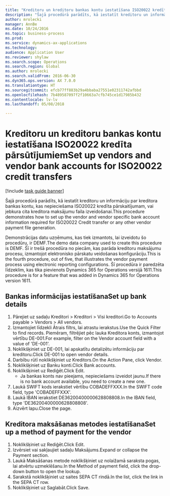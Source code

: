 ```yaml
--- 
title: "Kreditoru un kreditoru bankas kontu iestatīšana ISO20022 kredīta pārsūtījumiem"
description: "Šajā procedūrā parādīts, kā iestatīt kreditoru un informāciju par kreditora bankas kontu, kas nepieciešama ISO20022 kredīta pārskaitījumam, vai jebkura cita kreditora maksājumu faila izveidošanai."
author: mrolecki
manager: AnnBe
ms.date: 10/24/2016
ms.topic: business-process
ms.prod: 
ms.service: dynamics-ax-applications
ms.technology: 
audience: Application User
ms.reviewer: shylaw
ms.search.scope: Operations
ms.search.region: Global
ms.author: mrolecki
ms.search.validFrom: 2016-06-30
ms.dyn365.ops.version: AX 7.0.0
ms.translationtype: HT
ms.sourcegitcommit: efcb77ff883b29a4bbaba27551e02311742afbbd
ms.openlocfilehash: 7b489587097f2f10663a7cfb745ce1d17985b432
ms.contentlocale: lv-lv
ms.lasthandoff: 05/08/2018

---
```

# <a name="set-up-vendors-and-vendor-bank-accounts-for-iso20022-credit-transfers"></a><span data-ttu-id="63c89-103">Kreditoru un kreditoru bankas kontu iestatīšana ISO20022 kredīta pārsūtījumiem</span><span class="sxs-lookup"><span data-stu-id="63c89-103">Set up vendors and vendor bank accounts for ISO20022 credit transfers</span></span>

[!include [task guide banner](../../includes/task-guide-banner.md)]

<span data-ttu-id="63c89-104">Šajā procedūrā parādīts, kā iestatīt kreditoru un informāciju par kreditora bankas kontu, kas nepieciešama ISO20022 kredīta pārskaitījumam, vai jebkura cita kreditora maksājumu faila izveidošanai.</span><span class="sxs-lookup"><span data-stu-id="63c89-104">This procedure demonstrates how to set up the vendor and vendor specific bank account information required for ISO20022 Credit transfer or any other vendor payment file generation.</span></span> 

<span data-ttu-id="63c89-105">Demonstrācijas datu uzņēmums, kas tiek izmantots, lai izveidotu šo procedūru, ir DEMF.</span><span class="sxs-lookup"><span data-stu-id="63c89-105">The demo data company used to create this procedure is DEMF.</span></span>
<span data-ttu-id="63c89-106">Šī ir trešā procedūra no piecām, kas parāda kreditoru maksājumu procesu, izmantojot elektronisko pārskatu veidošanas konfigurāciju.</span><span class="sxs-lookup"><span data-stu-id="63c89-106">This is the fourth procedure, out of five, that illustrates the vendor payment process using electronic reporting configurations.</span></span> <span data-ttu-id="63c89-107">Šī procedūra ir paredzēta līdzeklim, kas tika pievienots Dynamics 365 for Operations versijā 1611.</span><span class="sxs-lookup"><span data-stu-id="63c89-107">This procedure is for a feature that was added in Dynamics 365 for Operations version 1611.</span></span>


## <a name="set-up-bank-details"></a><span data-ttu-id="63c89-108">Bankas informācijas iestatīšana</span><span class="sxs-lookup"><span data-stu-id="63c89-108">Set up bank details</span></span>
1. <span data-ttu-id="63c89-109">Pārejiet uz sadaļu Kreditori > Kreditori > Visi kreditori.</span><span class="sxs-lookup"><span data-stu-id="63c89-109">Go to Accounts payable > Vendors > All vendors.</span></span>
2. <span data-ttu-id="63c89-110">Izmantojiet līdzekli Ātrais filtrs, lai atrastu ierakstus.</span><span class="sxs-lookup"><span data-stu-id="63c89-110">Use the Quick Filter to find records.</span></span> <span data-ttu-id="63c89-111">Piemēram, filtrējiet pēc lauka Kreditora konts, izmantojot vērtību DE-001.</span><span class="sxs-lookup"><span data-stu-id="63c89-111">For example, filter on the Vendor account field with a value of 'DE-001'.</span></span>
3. <span data-ttu-id="63c89-112">Noklikšķiniet uz DE-001, lai apskatītu detalizētu informāciju par kreditoru.</span><span class="sxs-lookup"><span data-stu-id="63c89-112">Click DE-001 to open vendor details.</span></span>
4. <span data-ttu-id="63c89-113">Darbību rūtī noklikšķiniet uz Kreditors.</span><span class="sxs-lookup"><span data-stu-id="63c89-113">On the Action Pane, click Vendor.</span></span>
5. <span data-ttu-id="63c89-114">Noklikšķiniet uz Banku konti.</span><span class="sxs-lookup"><span data-stu-id="63c89-114">Click Bank accounts.</span></span>
6. <span data-ttu-id="63c89-115">Noklikšķiniet uz Rediģēt.</span><span class="sxs-lookup"><span data-stu-id="63c89-115">Click Edit.</span></span>
    * <span data-ttu-id="63c89-116">Ja bankas konts nav pieejams, nepieciešams izveidot jaunu.</span><span class="sxs-lookup"><span data-stu-id="63c89-116">If there is no bank account available, you need to create a new one.</span></span>  
7. <span data-ttu-id="63c89-117">Laukā SWIFT kods ierakstiet vērtību COBADEFFXXX.</span><span class="sxs-lookup"><span data-stu-id="63c89-117">In the SWIFT code field, type 'COBADEFFXXX'.</span></span>
8. <span data-ttu-id="63c89-118">Laukā IBAN ierakstiet DE36200400000628808808.</span><span class="sxs-lookup"><span data-stu-id="63c89-118">In the IBAN field, type 'DE36200400000628808808'.</span></span>
9. <span data-ttu-id="63c89-119">Aizvērt lapu.</span><span class="sxs-lookup"><span data-stu-id="63c89-119">Close the page.</span></span>

## <a name="set-up-a-method-of-payment-for-the-vendor"></a><span data-ttu-id="63c89-120">Kreditora maksāšanas metodes iestatīšana</span><span class="sxs-lookup"><span data-stu-id="63c89-120">Set up a method of payment for the vendor</span></span>
1. <span data-ttu-id="63c89-121">Noklikšķiniet uz Rediģēt.</span><span class="sxs-lookup"><span data-stu-id="63c89-121">Click Edit.</span></span>
2. <span data-ttu-id="63c89-122">Izvērsiet vai sakļaujiet sadaļu Maksājums.</span><span class="sxs-lookup"><span data-stu-id="63c89-122">Expand or collapse the Payment section.</span></span>
3. <span data-ttu-id="63c89-123">Laukā Maksāšanas metode noklikšķiniet uz nolaižamā saraksta pogas, lai atvērtu uzmeklēšanu.</span><span class="sxs-lookup"><span data-stu-id="63c89-123">In the Method of payment field, click the drop-down button to open the lookup.</span></span>
4. <span data-ttu-id="63c89-124">Sarakstā noklikšķiniet uz saites SEPA CT rindā.</span><span class="sxs-lookup"><span data-stu-id="63c89-124">In the list, click the link in the SEPA CT row.</span></span>
5. <span data-ttu-id="63c89-125">Noklikšķiniet uz Saglabāt.</span><span class="sxs-lookup"><span data-stu-id="63c89-125">Click Save.</span></span>


